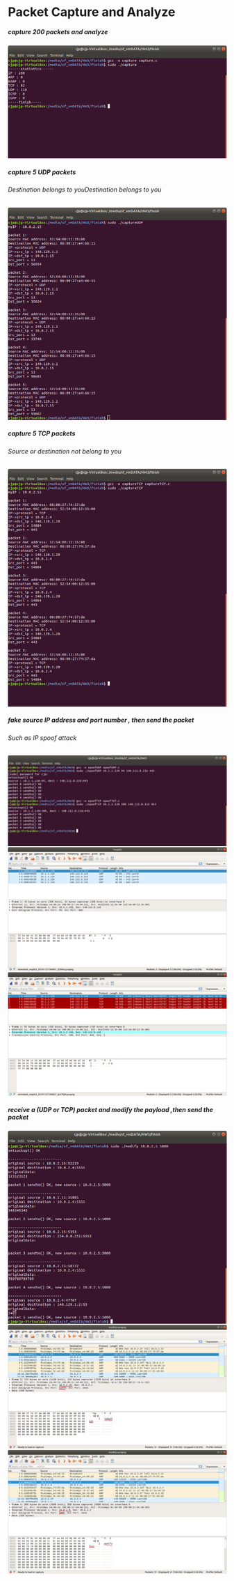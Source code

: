 # Packet Capture and Analyze

##### capture 200 packets and analyze

![](https://github.com/CJP0/socketPractice/blob/master/Packet_Capture_and_Analyze/picture/capture.png)

##### capture 5 UDP packets
###### Destination belongs to youDestination belongs to you

![](https://github.com/CJP0/socketPractice/blob/master/Packet_Capture_and_Analyze/picture/captureUDP.png)

##### capture 5 TCP packets
###### Source or destination not belong to you
![](https://github.com/CJP0/socketPractice/blob/master/Packet_Capture_and_Analyze/picture/captureTcp.png)

##### fake source IP address and port number , then send  the packet
###### Such as IP spoof attack
![](https://github.com/CJP0/socketPractice/blob/master/Packet_Capture_and_Analyze/picture/spoofUDP.png)
![](https://github.com/CJP0/socketPractice/blob/master/Packet_Capture_and_Analyze/picture/spoofUDP2.png)
![](https://github.com/CJP0/socketPractice/blob/master/Packet_Capture_and_Analyze/picture/spoofUDP3.png)
##### receive a (UDP or TCP) packet and modify the payload ,then send the packet

![](https://github.com/CJP0/socketPractice/blob/master/Packet_Capture_and_Analyze/picture/modify.png)
![](https://github.com/CJP0/socketPractice/blob/master/Packet_Capture_and_Analyze/picture/modify2.png)
![](https://github.com/CJP0/socketPractice/blob/master/Packet_Capture_and_Analyze/picture/modify3.png)
